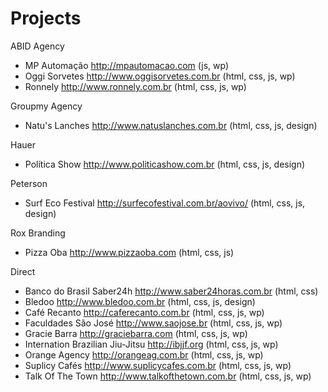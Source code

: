 # Projects

ABID Agency
- MP Automação http://mpautomacao.com (js, wp)
- Oggi Sorvetes http://www.oggisorvetes.com.br (html, css, js, wp)
- Ronnely http://www.ronnely.com.br (html, css, js, wp)

Groupmy Agency
- Natu's Lanches http://www.natuslanches.com.br (html, css, js, design) 

Hauer
- Política Show http://www.politicashow.com.br (html, css, js, design)

Peterson
- Surf Eco Festival http://surfecofestival.com.br/aovivo/ (html, css, js, design)

Rox Branding
- Pizza Oba http://www.pizzaoba.com (html, css, js)

Direct
- Banco do Brasil Saber24h http://www.saber24horas.com.br (html, css)
- Bledoo http://www.bledoo.com.br (html, css, js, design)
- Café Recanto http://caferecanto.com.br (html, css, js, wp)
- Faculdades São José http://www.saojose.br (html, css, js, wp)
- Gracie Barra http://graciebarra.com (html, css, js, wp)
- Internation Brazilian Jiu-Jitsu http://ibjjf.org (html, css, js, wp)
- Orange Agency http://orangeag.com.br (html, css, js, wp)
- Suplicy Cafés http://www.suplicycafes.com.br (html, css, js, wp)
- Talk Of The Town http://www.talkofthetown.com.br (html, css, js, wp)
